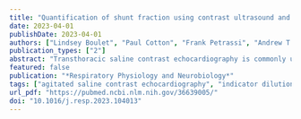 ```yaml
---
title: "Quantification of shunt fraction using contrast ultrasound and indicator dilution in an in vitro model"
date: 2023-04-01
publishDate: 2023-04-01
authors: ["Lindsey Boulet", "Paul Cotton", "Frank Petrassi", "Andrew T Lovering", "Glen E Foster"]
publication_types: ["2"]
abstract: "Transthoracic saline contrast echocardiography is commonly used to assess intrathoracic shunt flow in vivo. Though the technique has many advantages (safe, simple, repeatable), the measurement technique lacks specificity, and the contrast agent has limited stability. This study sought to determine if the indicator dilution modeling technique could be applied to ultrasound contrast data to quantify shunt fraction and to determine if buoyant force has a significant effect on microbubble pathway determination at a `vascular` bifurcation. A model of the pulmonary circuit was perfused with blood at three distinct flow rates (low, medium and high) over shunt fractions ranging from ∼2-10 %. The buoyancy effect on contrast was quantified using a simplified in vitro model of a vascular bifurcation that had an upper and lower outflow tract where saline contrast formed from carbon monoxide (CO) gas passed through the bifurcation, was collected and quantified. The indicator dilution model was found to have a mean bias of - 3.2 % for the low flow stage, - 2.6 % for the medium flow stage and - 1.4 % for the high flow stage compared to volumetric measurements, suggesting agreement increases with increasing flow rate. Investigations of the buoyant effects revealed that at lower flow rates, contrast bubbles that encounter a bifurcation will favor the upper outflow tract over the lower. However, this effect is reduced by increasing the flow rate two-fold. These data identify that application of indicator dilution theory to contrast ultrasound data and the pathway ultrasound contrast travels in a network of tubules is flow dependent."
featured: false
publication: "*Respiratory Physiology and Neurobiology*"
tags: ["agitated saline contrast echocardiography", "indicator dilution theory", "intracardiac shunt", "intrapulmonary shunt"]
url_pdf: "https://pubmed.ncbi.nlm.nih.gov/36639005/"
doi: "10.1016/j.resp.2023.104013"
---
```

